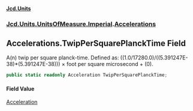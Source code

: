 #### [Jcd.Units](index.md 'index')
### [Jcd.Units.UnitsOfMeasure.Imperial](Jcd.Units.UnitsOfMeasure.Imperial.md 'Jcd.Units.UnitsOfMeasure.Imperial').[Accelerations](Accelerations.md 'Jcd.Units.UnitsOfMeasure.Imperial.Accelerations')

## Accelerations.TwipPerSquarePlanckTime Field

A(n) twip per square planck-time. Defined as: ((1.0/17280.0)/((5.391247E-38)*(5.391247E-38))) × foot per square microsecond + (0).

```csharp
public static readonly Acceleration TwipPerSquarePlanckTime;
```

#### Field Value
[Acceleration](Acceleration.md 'Jcd.Units.UnitTypes.Acceleration')